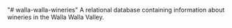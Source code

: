"# walla-walla-wineries" 
A relational database containing information about wineries in the Walla Walla Valley.
